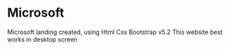 # Microsoft
Microsoft landing created, using Html Css Bootstrap v5.2
This website best works in desktop screen
